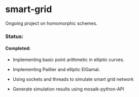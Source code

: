 # smart-grid

Ongoing project on homomorphic schemes. 

### Status:

#### Completed:

- Implementing basic point arithmetic in elliptic curves.

- Implementing Paillier and elliptic ElGamal.

- Using sockets and threads to simulate smart grid network

- Generate simulation results using mosaik-python-API
